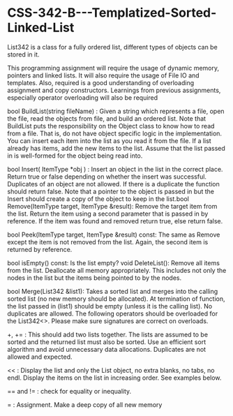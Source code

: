 # CSS-342-B---Templatized-Sorted-Linked-List
List342 is a class for a fully ordered list, different types of objects can be stored in it.

This programming assignment will require the usage of dynamic memory, pointers and linked
lists. It will also require the usage of File IO and templates. Also, required is a good
understanding of overloading assignment and copy constructors. Learnings from previous
assignments, especially operator overloading will also be required

bool BuildList(string fileName) : Given a string which represents a file, open the file,
read the objects from file, and build an ordered list. Note that BuildList puts the responsibility
on the Object class to know how to read from a file. That is, do not have object specific logic in
the implementation. You can insert each item into the list as you read it from the file. If a list
already has items, add the new items to the list.
Assume that the list passed in is well-formed for the object being read into.

bool Insert( ItemType *obj ) : Insert an object in the list in the correct place. Return
true or false depending on whether the insert was successful. Duplicates of an object are not
allowed. If there is a duplicate the function should return false. Note that a pointer to the
object is passed in but the Insert should create a copy of the object to keep in the list.bool Remove(ItemType target, ItemType &result): Remove the target item from the
list. Return the item using a second parameter that is passed in by reference. If the item was
found and removed return true, else return false.

bool Peek(ItemType target, ItemType &result) const: The same as Remove except
the item is not removed from the list. Again, the second item is returned by reference.

bool isEmpty() const: Is the list empty?
void DeleteList(): Remove all items from the list. Deallocate all memory appropriately.
This includes not only the nodes in the list but the items being pointed to by the nodes.

bool Merge(List342 &list1): Takes a sorted list and merges into the calling sorted list
(no new memory should be allocated). At termination of function, the list passed in (list1)
should be empty (unless it is the calling list). No duplicates are allowed.
The following operators should be overloaded for the List342<>. Please make sure signatures
are correct on overloads.

+, += : This should add two lists together. The lists are assumed to be sorted and the
returned list must also be sorted. Use an efficient sort algorithm and avoid unnecessary data
allocations. Duplicates are not allowed and expected.

<< : Display the list and only the List object, no extra blanks, no tabs, no endl. Display
the items on the list in increasing order. See examples below.

== and != : check for equality or inequality.

= : Assignment. Make a deep copy of all new memory
